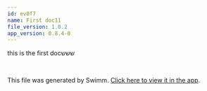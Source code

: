 ```yaml
---
id: ev0f7
name: First doc11
file_version: 1.0.2
app_version: 0.8.4-0
---
```


this is the first docששש

<br/>

This file was generated by Swimm. [Click here to view it in the app](http://localhost:5000/repos/Z2l0aHViJTNBJTNBb3QxJTNBJTNBZXJhbi1zd2ltbQ==/docs/ev0f7).